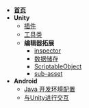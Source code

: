 * [**首页**](/README)
* **Unity**
    * [插件](/UnityNotes/Plugins)
    * [工具类](/UnityNotes/GameTool)
    * **编辑器拓展**
        * [inspector](/UnityNotes/EditorExpand/编辑器拓展_1.0_inspector)
        * [数据储存](/UnityNotes/EditorExpand/编辑器拓展_2.1_数据储存)
        * [ScriptableObject](/UnityNotes/EditorExpand/编辑器拓展_2.2_ScriptableObject)
        * [sub-asset](/UnityNotes/EditorExpand/编辑器拓展_2.3_sub-asset)
* **Android**
    * [Java 开发环境配置](/AndroidNotes/JavaEnvironment)
    * [与Unity进行交互](/AndroidNotes/UniWithAndroid)